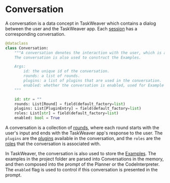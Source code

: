 # Conversation

A conversation is a data concept in TaskWeaver which contains a dialog between the user and the TaskWeaver app.
Each [session](session.md) has a corresponding conversation.

```python
@dataclass
class Conversation:
    """A conversation denotes the interaction with the user, which is a collection of rounds.
    The conversation is also used to construct the Examples.

    Args:
        id: the unique id of the conversation.
        rounds: a list of rounds.
        plugins: a list of plugins that are used in the conversation.
        enabled: whether the conversation is enabled, used for Example only.
    """

    id: str = ""
    rounds: List[Round] = field(default_factory=list)
    plugins: List[PluginEntry] = field(default_factory=list)
    roles: List[str] = field(default_factory=list)
    enabled: bool = True
```

A conversation is a collection of [rounds](round.md), where each round starts with the user's input and ends with the TaskWeaver app's response to the user.
The `plugins` are the [plugins](plugin.md) available in the conversation, and the `roles` are the [roles](role.md) that the conversation is associated with.


In TaskWeaver, the conversation is also used to store the [Examples](../customization/example/example.md).
The examples in the project folder are parsed into Conversations in the memory, and then composed into the prompt
of the Planner or the CodeInterpreter.
The `enabled` flag is used to control if this conversation is presented in the prompt.





